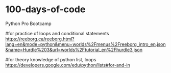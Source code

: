 # 100-days-of-code
Python Pro Bootcamp


#for practice of loops and conditional statements
https://reeborg.ca/reeborg.html?lang=en&mode=python&menu=worlds%2Fmenus%2Freeborg_intro_en.json&name=Hurdle%203&url=worlds%2Ftutorial_en%2Fhurdle3.json



#for theory knowledge of python list, loops
https://developers.google.com/edu/python/lists#for-and-in
